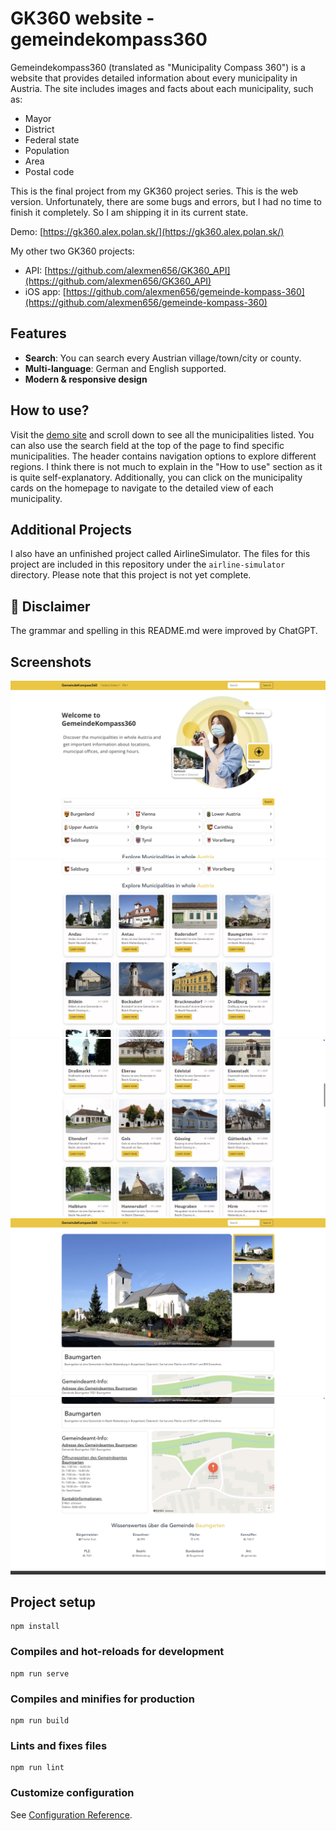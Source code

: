# GK360 website - gemeindekompass360

Gemeindekompass360 (translated as "Municipality Compass 360") is a website that provides detailed information about every municipality in Austria. The site includes images and facts about each municipality, such as:

- Mayor
- District
- Federal state
- Population
- Area
- Postal code

This is the final project from my GK360 project series. This is the web version. Unfortunately, there are some bugs and errors, but I had no time to finish it completely. So I am shipping it in its current state.

Demo: [https://gk360.alex.polan.sk/](https://gk360.alex.polan.sk/)

My other two GK360 projects:

- API: [https://github.com/alexmen656/GK360_API](https://github.com/alexmen656/GK360_API)
- iOS app: [https://github.com/alexmen656/gemeinde-kompass-360](https://github.com/alexmen656/gemeinde-kompass-360)

## Features

- **Search**: You can search every Austrian village/town/city or county.
- **Multi-language**: German and English supported.
- **Modern & responsive design**

## How to use?

Visit the [demo site](https://gk360.alex.polan.sk/) and scroll down to see all the municipalities listed. You can also use the search field at the top of the page to find specific municipalities. The header contains navigation options to explore different regions. I think there is not much to explain in the "How to use" section as it is quite self-explanatory. Additionally, you can click on the municipality cards on the homepage to navigate to the detailed view of each municipality.

## Additional Projects
I also have an unfinished project called AirlineSimulator. The files for this project are included in this repository under the `airline-simulator` directory. Please note that this project is not yet complete.

## 📢 Disclaimer
The grammar and spelling in this README.md were improved by ChatGPT.

## Screenshots
![Home View - 1](screenshots/home1.jpg)
![Home View - 2](screenshots/home2.jpg)
![Home View - 3](screenshots/home3.jpg)
![Detail View - 1](screenshots/detail1.jpg)
![Detail View - 2](screenshots/detail2.jpg)

## Project setup

```
npm install
```

### Compiles and hot-reloads for development

```
npm run serve
```

### Compiles and minifies for production

```
npm run build
```

### Lints and fixes files

```
npm run lint
```

### Customize configuration

See [Configuration Reference](https://cli.vuejs.org/config/).
